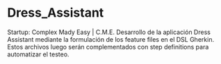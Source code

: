# Dress_Assistant
Startup: Complex Mady Easy | C.M.E.
Desarrollo de la aplicación Dress Assistant mediante la formulación de los feature files en el DSL Gherkin.
Estos archivos luego serán complementados con step definitions para automatizar el testeo.

